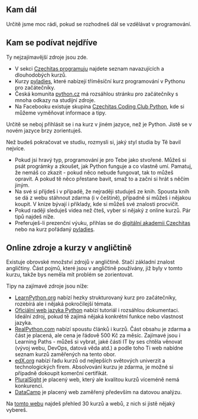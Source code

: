## Kam dál

Určitě jsme moc rádi, pokud se rozhodneš dál se vzdělávat v programování.

## Kam se podívat nejdříve

Ty nejzajímavější zdroje jsou zde.

- V sekci [Czechitas programuju](https://www.czechitas.cz/cs/co-delame/programuju) najdete seznam navazujících a dlouhodobých kurzů.
- Kurzy [pyladies](https://pyladies.cz/), které nabízejí tříměsíční kurz programování v Pythonu pro začátečníky.
- Česká komunita [python.cz](https://python.cz/) má rozsáhlou stránku pro začátečníky s mnoha odkazy na studijní zdroje.
- Na Facebooku existuje skupina [Czechitas Coding Club Python](https://www.facebook.com/groups/1206014036214443), kde si můžeme vyměňovat informace a tipy.

Určitě se neboj přihlásit se i na kurz v jiném jazyce, než je Python. Jistě se v novém jazyce brzy zorientuješ.

Než budeš pokračovat ve studiu, rozmysli si, jaký styl studia by Tě bavil nejvíce.

- Pokud jsi hravý typ, programování je pro Tebe jako stvořené. Můžeš si psát prográmky a zkoušet, jak Python funguje a co vlastně umí. Pamatuj, že nemáš co zkazit - pokud něco nebude fungovat, tak to můžeš opravit. A pokud tě něco přestane bavit, smaž to a začni si hrát s něčím jiným.
- Na své si přijdeš i v případě, že nejraději studuješ ze knih. Spousta knih se dá z webu stáhnout zdarma (i v češtině), případně si můžeš i nějakou koupit. V knize bývají i příklady, kde si můžeš své znalosti procvičit.
- Pokud raději sleduješ videa než čteš, vyber si nějaký z online kurzů. Pár tipů najdeš níže.
- Preferuješ-li prezenční výuku, přihlas se do [digitální akademii Czechitas](https://www.czechitas.cz/cs/co-delame/digitalni-akademie) nebo na kurz pořádaný [pyladies](https://pyladies.cz/).

## Online zdroje a kurzy v angličtině

Existuje obrovské množství zdrojů v angličtině. Stačí základní znalost angličtiny. Část pojmů, které jsou v angličtině používány, již byly v tomto kurzu, takže bys neměla mít problém se zorientovat.

Tipy na zajímavé zdroje jsou níže:

- [LearnPython.org](https://www.learnpython.org/) nabízí hezky strukturovaný kurz pro začátečníky, rozebírá ale i nějaká pokročilejší témata.
- [Oficiální web jazyka Python](https://docs.python.org/3/) nabízí tutoriál i rozsáhlou dokumentaci. Ideální zdroj, pokud tě zajímá nějaká konkrétní funkce nebo vlastnost jazyka.
- [RealPython.com](https://realpython.com/) nabízí spoustu článků i kurzů. Část obsahu je zdarma a část je placená, ale cena je řádově 500 Kč za měsíc. Zajímavé jsou i Learning Paths - můžeš si vybrat, jaké části IT by ses chtěla věnovat (vývoj webu, DevOps, datová věda atd.) a podle toho Ti web nabídne seznam kurzů zaměřených na tento obor.
- [edX.org](https://www.edx.org/) nabízí řadu kurzů od nejlepších světových univerzit a technologických firem. Absolvování kurzu je zdarma, je možné si případně dokoupit komerční certifikát.
- [PluralSight](https://www.pluralsight.com/) je placený web, který ale kvalitou kurzů víceméně nemá konkurenci.
- [DataCamp](https://www.datacamp.com/) je placený web zaměřený především na datovou analýzu.

Na [tomto webu](https://stackify.com/learn-python-tutorials/) najdeš přehled 30 kurzů a webů, z nich si jistě nějaký vybereš.
